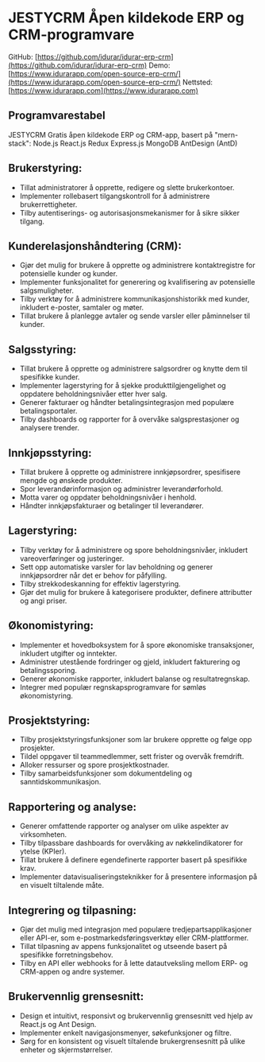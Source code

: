 #  JESTYCRM Åpen kildekode ERP og CRM-programvare

GitHub: [https://github.com/idurar/idurar-erp-crm](https://github.com/idurar/idurar-erp-crm)
Demo: [https://www.idurarapp.com/open-source-erp-crm/](https://www.idurarapp.com/open-source-erp-crm/)
Nettsted: [https://www.idurarapp.com](https://www.idurarapp.com)

## Programvarestabel

 JESTYCRM Gratis åpen kildekode ERP og CRM-app, basert på "mern-stack": Node.js React.js Redux Express.js MongoDB AntDesign (AntD)

## Brukerstyring:

- Tillat administratorer å opprette, redigere og slette brukerkontoer.
- Implementer rollebasert tilgangskontroll for å administrere brukerrettigheter.
- Tilby autentiserings- og autorisasjonsmekanismer for å sikre sikker tilgang.

## Kunderelasjonshåndtering (CRM):

- Gjør det mulig for brukere å opprette og administrere kontaktregistre for potensielle kunder og kunder.
- Implementer funksjonalitet for generering og kvalifisering av potensielle salgsmuligheter.
- Tilby verktøy for å administrere kommunikasjonshistorikk med kunder, inkludert e-poster, samtaler og møter.
- Tillat brukere å planlegge avtaler og sende varsler eller påminnelser til kunder.

## Salgsstyring:

- Tillat brukere å opprette og administrere salgsordrer og knytte dem til spesifikke kunder.
- Implementer lagerstyring for å sjekke produkttilgjengelighet og oppdatere beholdningsnivåer etter hver salg.
- Generer fakturaer og håndter betalingsintegrasjon med populære betalingsportaler.
- Tilby dashboards og rapporter for å overvåke salgsprestasjoner og analysere trender.

## Innkjøpsstyring:

- Tillat brukere å opprette og administrere innkjøpsordrer, spesifisere mengde og ønskede produkter.
- Spor leverandørinformasjon og administrer leverandørforhold.
- Motta varer og oppdater beholdningsnivåer i henhold.
- Håndter innkjøpsfakturaer og betalinger til leverandører.

## Lagerstyring:

- Tilby verktøy for å administrere og spore beholdningsnivåer, inkludert vareoverføringer og justeringer.
- Sett opp automatiske varsler for lav beholdning og generer innkjøpsordrer når det er behov for påfylling.
- Tilby strekkodeskanning for effektiv lagerstyring.
- Gjør det mulig for brukere å kategorisere produkter, definere attributter og angi priser.

## Økonomistyring:

- Implementer et hovedboksystem for å spore økonomiske transaksjoner, inkludert utgifter og inntekter.
- Administrer utestående fordringer og gjeld, inkludert fakturering og betalingssporing.
- Generer økonomiske rapporter, inkludert balanse og resultatregnskap.
- Integrer med populær regnskapsprogramvare for sømløs økonomistyring.

## Prosjektstyring:

- Tilby prosjektstyringsfunksjoner som lar brukere opprette og følge opp prosjekter.
- Tildel oppgaver til teammedlemmer, sett frister og overvåk fremdrift.
- Alloker ressurser og spore prosjektkostnader.
- Tilby samarbeidsfunksjoner som dokumentdeling og sanntidskommunikasjon.

## Rapportering og analyse:

- Generer omfattende rapporter og analyser om ulike aspekter av virksomheten.
- Tilby tilpassbare dashboards for overvåking av nøkkelindikatorer for ytelse (KPIer).
- Tillat brukere å definere egendefinerte rapporter basert på spesifikke krav.
- Implementer datavisualiseringsteknikker for å presentere informasjon på en visuelt tiltalende måte.

## Integrering og tilpasning:

- Gjør det mulig med integrasjon med populære tredjepartsapplikasjoner eller API-er, som e-postmarkedsføringsverktøy eller CRM-plattformer.
- Tillat tilpasning av appens funksjonalitet og utseende basert på spesifikke forretningsbehov.
- Tilby en API eller webhooks for å lette datautveksling mellom ERP- og CRM-appen og andre systemer.

## Brukervennlig grensesnitt:

- Design et intuitivt, responsivt og brukervennlig grensesnitt ved hjelp av React.js og Ant Design.
- Implementer enkelt navigasjonsmenyer, søkefunksjoner og filtre.
- Sørg for en konsistent og visuelt tiltalende brukergrensesnitt på ulike enheter og skjermstørrelser.